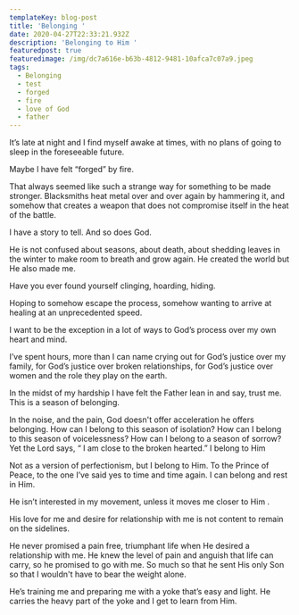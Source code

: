 ```yaml
---
templateKey: blog-post
title: 'Belonging '
date: 2020-04-27T22:33:21.932Z
description: 'Belonging to Him '
featuredpost: true
featuredimage: /img/dc7a616e-b63b-4812-9481-10afca7c07a9.jpeg
tags:
  - Belonging
  - test
  - forged
  - fire
  - love of God
  - father
---
```

It’s late at night and I find myself awake at times, with no plans of going to sleep in the foreseeable future. 

Maybe I have felt “forged” by fire. 

That always seemed like such a strange way for something to be made stronger. Blacksmiths heat metal over and over again by hammering it, and somehow that creates a weapon that does not compromise itself in the heat  of the battle.

I have a story to tell. And so does God.  

He is not confused about seasons, about death, about shedding leaves in the winter to make room to breath and grow again.  He created the world but He also made me.  

Have you ever found yourself clinging, hoarding, hiding. 

Hoping to somehow escape the process, somehow wanting to arrive at healing at an unprecedented speed.

 I want to be the exception in a lot of ways to God’s process over my own heart and mind. 

I’ve spent hours, more than I can name crying out for God’s justice over my family, for God’s justice over broken relationships, for God’s justice over women and the role they play on the earth. 

In the midst of my hardship I have felt the Father lean in and say, trust me. This is a season of belonging.

 In the noise, and the pain,  God doesn't offer acceleration he offers belonging. How can I belong to this season of isolation? How can I belong to this season of voicelessness? How can I belong to a season of sorrow? Yet the Lord says, “ I am close to the broken hearted.” I belong to Him 

Not as a version of perfectionism,  but I belong to Him.   To the Prince of Peace, to the one I’ve said yes to time and time again. I can belong  and rest in Him. 

He isn’t interested in my movement, unless it moves me closer to Him . 

His love for me and desire for relationship with me is not content to remain on the sidelines.

He never promised a pain free, triumphant life when He desired a relationship with me. He knew the level of pain and anguish that life can carry, so he promised to go with me. So much so that he sent His only Son so that I wouldn't have to bear the weight alone. 

He’s training me and preparing me with a yoke that’s easy and light. He carries the heavy part of the yoke and I get to learn from Him.
